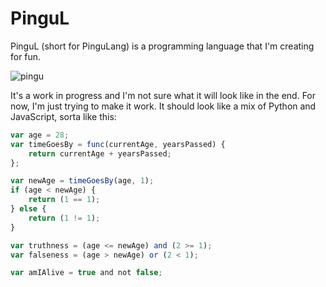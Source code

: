 # PinguL

PinguL (short for PinguLang) is a programming language that I'm creating for fun.

![pingu](https://github.com/aziflaj/pingul/assets/5219775/6de2c555-1237-41ca-95fd-18349d2d247f)


It's a work in progress and I'm not sure what it will look like in the end. For now, I'm just trying to make it work.
It should look like a mix of Python and JavaScript, sorta like this:

```js
var age = 28;
var timeGoesBy = func(currentAge, yearsPassed) {
	return currentAge + yearsPassed;
};

var newAge = timeGoesBy(age, 1);
if (age < newAge) {
	return (1 == 1);
} else {
	return (1 != 1);
}

var truthness = (age <= newAge) and (2 >= 1);
var falseness = (age > newAge) or (2 < 1);

var amIAlive = true and not false;
```
